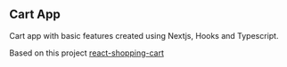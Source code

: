 ## Cart App

Cart app with basic features created using Nextjs, Hooks and Typescript.

Based on this project [react-shopping-cart](https://github.com/sivadass/react-shopping-cart)

